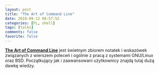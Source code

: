 ```yaml
---
layout: post
title: "The Art of Command Line"
date: 2018-09-12 08:57:52
categories: [PL, shell]
tags: [talks]
comments: false
favorite: false
---
```


<a href="https://github.com/jlevy/the-art-of-command-line" target="_blank"><b>The Art of Command Line</b></a> jest świetnym zbiorem notatek i wskazówek związanych z wierszem poleceń i ogólnie z pracą z systemami GNU/Linux oraz BSD. Początkujący jak i zaawansowani użytkownicy znajdą tutaj dużą dawkę wiedzy.

